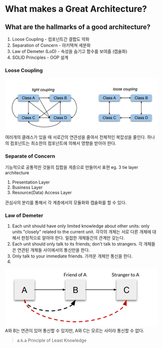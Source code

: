 # What makes a Great Architecture?

## What are the hallmarks of a good architecture?
1. Loose Coupling - 컴포넌트간 결합도 약화
2. Separation of Concern - 아키택쳐 세분화
3. Law of Demeter (LoD) - 속성을 숨기고 함수를 보여줌 (캡슐화)
4. SOLID Principles - OOP 설계

### Loose Coupling 
![looseCoupling](../imgs/looseCoupling.png)
여러개의 클래스가 있을 때 서로간의 연관성을 줄여서 전체적인 복잡성을 줄인다.
하나의 컴포넌트는 최소한의 컴포넌트에 의해서 영향을 받아야 한다. 

### Separate of Concern
기능적으로 공통적읜 것들의 집합을 게층으로 만들어서 표현
eg. 3 tie layer architecture 
1. Presentation Layer 
2. Business Layer
3. Resource(Data) Access Layer

관심사의 분리를 통해서 각 계층에서의 모듈화와 캡슐화를 할 수 있다.

### Law of Demeter 
1. Each unit should have only limited knowledge about other units: only units "closely" related to the current unit.
   각각의 개체는 서로 다른 개체에 대해서 한정적으로 알아야 한다. 밀접한 개체들간의 관계만 갖는다.  
2. Each unit should only talk to its friends; don't talk to strangers.
   각 개체들은 연관된 개체들 사이에서의 통신만을 한다. 
3. Only talk to your immediate friends.
   가까운 개체만 통신을 한다. 
4. 
![LoD](../imgs/LoD.png)
A와 B는 연관이 있어 통신할 수 있지만, A와 C는 모르는 사이라 통신할 수 없다. 
> a.k.a Principle of Least Knowledge

